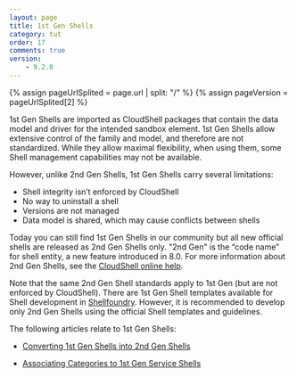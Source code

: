 ```yaml
---
layout: page
title: 1st Gen Shells
category: tut
order: 17
comments: true
version:
    - 9.2.0
---
```


{% assign pageUrlSplited = page.url | split: "/" %}
{% assign pageVersion = pageUrlSplited[2] %}

1st Gen Shells are imported as CloudShell packages that contain the data model and driver for the intended sandbox element. 1st Gen Shells allow extensive control of the family and model, and therefore are not standardized. While they allow maximal flexibility, when using them, some Shell management capabilities may not be available.

However, unlike 2nd Gen Shells, 1st Gen Shells carry several limitations:

* Shell integrity isn’t enforced by CloudShell
* No way to uninstall a shell
* Versions are not managed
* Data model is shared, which may cause conflicts between shells

Today you can still find 1st Gen Shells in our community but all new official shells are released as 2nd Gen Shells only. "2nd Gen" is the “code name” for shell entity, a new feature introduced in 8.0. For more information about 2nd Gen Shells, see the <a href="http://help.quali.com/Online%20Help/8.3/Portal/Content/CSP/LAB-MNG/Shells.htm" target="_blank">CloudShell online help</a>.

Note that the same 2nd Gen Shell standards apply to 1st Gen (but are not enforced by CloudShell). There are 1st Gen Shell templates available for Shell development in [Shellfoundry]({{site.baseurl}}/reference/{{pageVersion}}/shellfoundry-intro.html). However, it is recommended to develop only 2nd Gen Shells using the official Shell templates and guidelines. 

The following articles relate to 1st Gen Shells:

* [Converting 1st Gen Shells into 2nd Gen Shells]({{site.baseurl}}/reference/{{pageVersion}}/migrating_1st_gen_shells.html)

* [Associating Categories to 1st Gen Service Shells]({{site.baseurl}}/reference/{{pageVersion}}/associating-service-categories.html)

